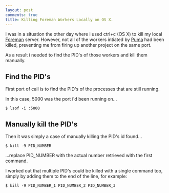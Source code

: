 ```yaml
---
layout: post
comments: true
title: Killing Foreman Workers Locally on OS X.
---
```


I was in a situation the other day where i used ctrl+c (OS X) to kill my local [Foreman](https://github.com/ddollar/foreman "Foreman - Manage Procfile-based application") server. However, not all of the workers intiated by [Puma](http://puma.io/ "Puma Server") had been killed, preventing me from firing up another project on the same port.

As a result i needed to find the PID's of those workers and kill them manually.

## Find the PID's
First port of call is to find the PID's of the processes that are still running. 

In this case, 5000 was the port i'd been running on…

    $ lsof -i :5000

## Manually kill the PID's
Then it was simply a case of manually killing the PID's id found…

    $ kill -9 PID_NUMBER

…replace PID_NUMBER with the actual number retrieved with the first command.

I worked out that multiple PID's could be killed with a single command too, simply by adding them to the end of the line, for example:

    $ kill -9 PID_NUMBER_1 PID_NUMBER_2 PID_NUMBER_3